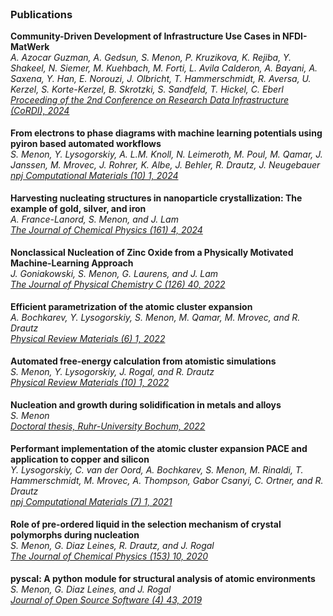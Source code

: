 
# ‎

<style type="text/css">
p {
   margin: 2px 0;
}
</style>

### Publications

**Community-Driven Development of Infrastructure Use Cases in NFDI-MatWerk**  
_A. Azocar Guzman, A. Gedsun, S. Menon, P. Kruzikova, K. Rejiba, Y. Shakeel, N. Siemer, M. Kuehbach, M. Forti, L. Avila Calderon, A. Bayani, A. Saxena, Y. Han, E. Norouzi, J. Olbricht, T. Hammerschmidt, R. Aversa, U. Kerzel, S. Korte-Kerzel, B. Skrotzki, S. Sandfeld, T. Hickel, C. Eberl_
_[Proceeding of the 2nd Conference on Research Data Infrastructure (CoRDI), 2024](https://doi.org/10.5281/zenodo.16736133)_ <br><br>

**From electrons to phase diagrams with machine learning potentials using pyiron based automated workflows**  
_S. Menon, Y. Lysogorskiy, A. L.M. Knoll, N. Leimeroth, M. Poul, M. Qamar, J. Janssen, M. Mrovec, J. Rohrer, K. Albe, J. Behler, R. Drautz, J. Neugebauer_  
_[npj Computational Materials (10) 1, 2024](https://doi.org/10.1038/s41524-024-01441-0)_ <br><br>

**Harvesting nucleating structures in nanoparticle crystallization: The example of gold, silver, and iron**  
_A. France-Lanord, S. Menon, and J. Lam_  
_[The Journal of Chemical Physics (161) 4, 2024](https://doi.org/10.1063/5.0200850)_ <br><br>

**Nonclassical Nucleation of Zinc Oxide from a Physically Motivated Machine-Learning Approach**  
_J. Goniakowski, S. Menon, G. Laurens, and J. Lam_  
_[The Journal of Physical Chemistry C (126) 40, 2022](https://doi.org/10.1021/acs.jpcc.2c06341)_ <br><br>


**Efficient parametrization of the atomic cluster expansion**  
_A. Bochkarev, Y. Lysogorskiy, S. Menon, M. Qamar, M. Mrovec, and R. Drautz_  
_[Physical Review Materials (6) 1, 2022](https://doi.org/10.1103/physrevmaterials.6.013804)_ <br><br>


**Automated free-energy calculation from atomistic simulations**  
_S. Menon, Y. Lysogorskiy, J. Rogal, and R. Drautz_  
_[Physical Review Materials (10) 1, 2022](https://doi.org/10.1103/physrevmaterials.5.103801)_ <br><br>


**Nucleation and growth during solidification in metals and alloys**  
_S. Menon_  
_[Doctoral thesis, Ruhr-University Bochum, 2022](https://doi.org/10.13154/294-8488)_ <br><br>


**Performant implementation of the atomic cluster expansion PACE and application to copper and silicon**  
_Y. Lysogorskiy, C. van der Oord, A. Bochkarev, S. Menon, M. Rinaldi, T. Hammerschmidt, M. Mrovec, A. Thompson, Gabor Csanyi, C. Ortner, and R. Drautz_  
_[npj Computational Materials (7) 1, 2021](https://doi.org/10.1038/s41524-021-00559-9)_ <br><br>


**Role of pre-ordered liquid in the selection mechanism of crystal polymorphs during nucleation**  
_S. Menon, G. Diaz Leines, R. Drautz, and J. Rogal_  
_[The Journal of Chemical Physics (153) 10, 2020](https://doi.org/10.1063/5.0017575)_ <br><br>


**pyscal: A python module for structural analysis of atomic environments**  
_S. Menon, G. Diaz Leines, and J. Rogal_  
_[Journal of Open Source Software (4) 43, 2019](https://doi.org/10.21105/joss.01824)_ <br><br>




